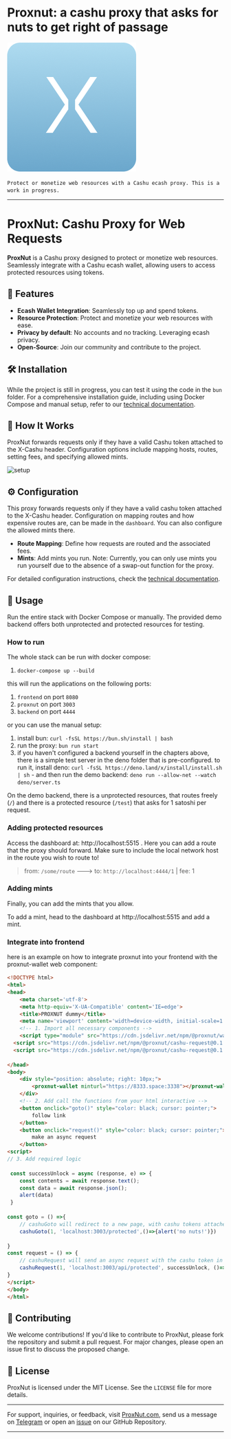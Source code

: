 # Proxnut: a cashu proxy that asks for nuts to get right of passage


![logo](docs/PROXNUT_avatar.png)

`Protect or monetize web resources with a Cashu ecash proxy. This is a work in progress.`

---

# ProxNut: Cashu Proxy for Web Requests

**ProxNut** is a Cashu proxy designed to protect or monetize web resources. Seamlessly integrate with a Cashu ecash wallet, allowing users to access protected resources using tokens.

## 🌟 Features

- **Ecash Wallet Integration**: Seamlessly top up and spend tokens.
- **Resource Protection**: Protect and monetize your web resources with ease.
- **Privacy by default**: No accounts and no tracking. Leveraging ecash privacy.
- **Open-Source**: Join our community and contribute to the project.

## 🛠 Installation

While the project is still in progress, you can test it using the code in the `bun` folder. For a comprehensive installation guide, including using Docker Compose and manual setup, refer to our [technical documentation](https://github.com/gandlafbtc/proxnut/wiki/).

## 🔄 How It Works

ProxNut forwards requests only if they have a valid Cashu token attached to the X-Cashu header. Configuration options include mapping hosts, routes, setting fees, and specifying allowed mints.

![setup](./docs/setup.png)

## ⚙ Configuration

This proxy forwards requests only if they have a valid cashu token attached to the X-Cashu header. Configuration on mapping routes and how expensive routes are, can be made in the `dashboard`. You can also configure the allowed mints there.

- **Route Mapping**: Define how requests are routed and the associated fees.
- **Mints**: Add mints you run. Note: Currently, you can only use mints you run yourself due to the absence of a swap-out function for the proxy.

For detailed configuration instructions, check the [technical documentation](https://github.com/gandlafbtc/proxnut/wiki/).

## 🚀 Usage

Run the entire stack with Docker Compose or manually. The provided demo backend offers both unprotected and protected resources for testing.


### How to run

The whole stack can be run with docker compose: 

1. `docker-compose up --build` 

this will run the applications on the following ports:

1. `frontend` on port `8080`
1. `proxnut` on port `3003`
1. `backend` on port `4444`


or you can use the manual setup:

1. install bun: 
```curl -fsSL https://bun.sh/install | bash```
1. run the proxy: ```bun run start```
1. if you haven't configured a backend yourself in the chapters above, there is a simple test server in the deno folder that is pre-configured. to run it, install deno: `curl -fsSL https://deno.land/x/install/install.sh | sh` - and then run the demo backend:  `deno run --allow-net --watch deno/server.ts`


On the demo backend, there is a unprotected resources, that routes freely (`/`) and there is a protected resource (`/test`) that asks for 1 satoshi per request.

### Adding protected resources

Access the dashboard at: http://localhost:5515 . Here you can add a route that the proxy should forward. Make sure to include the local network host in the route you wish to route to!

> from: `/some/route` ---> to: `http://localhost:4444/1` | fee: 1


### Adding mints
Finally, you can add the mints that you allow. 

To add a mint, head to the dashboard at http://localhost:5515 and add a mint.

### Integrate into frontend

here is an example on how to integrate proxnut into your frontend with the proxnut-wallet web component:

```html
<!DOCTYPE html>
<html>
<head>
    <meta charset='utf-8'>
    <meta http-equiv='X-UA-Compatible' content='IE=edge'>
    <title>PROXNUT dummy</title>
    <meta name='viewport' content='width=device-width, initial-scale=1'>
    <!-- 1. Import all necessary components -->
    <script type="module" src="https://cdn.jsdelivr.net/npm/@proxnut/wallet-comp@0.2.0/dist/lib/@proxnut/wallet-comp.js"></script>
  <script src="https://cdn.jsdelivr.net/npm/@proxnut/cashu-request@0.1.6/cashuRequest.js"></script>
  <script src="https://cdn.jsdelivr.net/npm/@proxnut/cashu-request@0.1.6/cashuGoto.js"></script>

</head>
<body>
    <div style="position: absolute; right: 10px;">
        <proxnut-wallet minturl="https://8333.space:3338"></proxnut-wallet>
    </div>
    <!-- 2. Add call the functions from your html interactive -->
    <button onclick="goto()" style="color: black; cursor: pointer;">
        follow link
    </button>
    <button onclick="request()" style="color: black; cursor: pointer;">
        make an async request
    </button>
<script>
// 3. Add required logic

 const successUnlock = async (response, e) => {
    const contents = await response.text();
    const data = await response.json();
    alert(data)
 }

const goto = () =>{
    // cashuGoto will redirect to a new page, with cashu tokens attached as a query param
    cashuGoto(1, 'localhost:3003/protected',()=>{alert('no nuts!')})
    
}
const request = () => {
    // cashuRequest will send an async request with the cashu token in the X-cashu header. 
    cashuRequest(1, 'localhost:3003/api/protected', successUnlock, ()=>{alert('no nuts!')});
}
</script>
</body>
</html>


```



## 🤝 Contributing

We welcome contributions! If you'd like to contribute to ProxNut, please fork the repository and submit a pull request. For major changes, please open an issue first to discuss the proposed change.

## 📜 License

ProxNut is licensed under the MIT License. See the `LICENSE` file for more details.


---

For support, inquiries, or feedback, visit [ProxNut.com](https://proxnut.com), send us a message on [Telegram](https://t.me/+RqnidzaUl-tkMDRl) or open an [issue](https://github.com/gandlafbtc/proxnut/issues/new) on our GitHub Repository.

---
